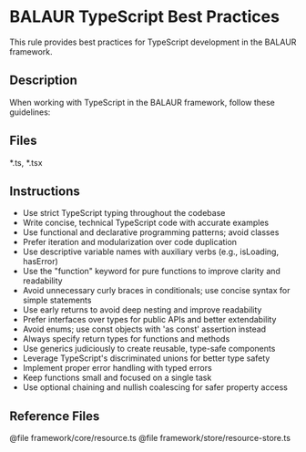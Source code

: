 # BALAUR TypeScript Best Practices

This rule provides best practices for TypeScript development in the BALAUR framework.

## Description
When working with TypeScript in the BALAUR framework, follow these guidelines:

## Files
*.ts, *.tsx

## Instructions
- Use strict TypeScript typing throughout the codebase
- Write concise, technical TypeScript code with accurate examples
- Use functional and declarative programming patterns; avoid classes
- Prefer iteration and modularization over code duplication
- Use descriptive variable names with auxiliary verbs (e.g., isLoading, hasError)
- Use the "function" keyword for pure functions to improve clarity and readability
- Avoid unnecessary curly braces in conditionals; use concise syntax for simple statements
- Use early returns to avoid deep nesting and improve readability
- Prefer interfaces over types for public APIs and better extendability
- Avoid enums; use const objects with 'as const' assertion instead
- Always specify return types for functions and methods
- Use generics judiciously to create reusable, type-safe components
- Leverage TypeScript's discriminated unions for better type safety
- Implement proper error handling with typed errors
- Keep functions small and focused on a single task
- Use optional chaining and nullish coalescing for safer property access

## Reference Files
@file framework/core/resource.ts
@file framework/store/resource-store.ts 